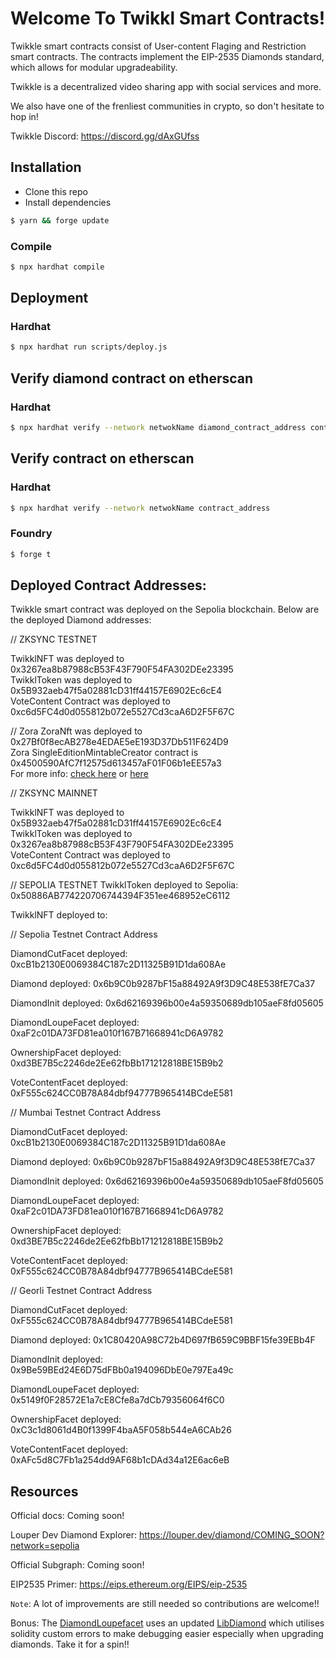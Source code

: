 # Welcome To Twikkl Smart Contracts!

Twikkle smart contracts consist of User-content Flaging and Restriction smart contracts. The contracts implement the EIP-2535 Diamonds standard, which allows for modular upgradeability.

Twikkle is a decentralized video sharing app with social services and more.

We also have one of the frenliest communities in crypto, so don't hesitate to hop in!

Twikkle Discord: https://discord.gg/dAxGUfss


## Installation

- Clone this repo
- Install dependencies

```bash
$ yarn && forge update
```

### Compile

```bash
$ npx hardhat compile
```

## Deployment

### Hardhat

```bash
$ npx hardhat run scripts/deploy.js
```

## Verify diamond contract on etherscan

### Hardhat

```bash
$ npx hardhat verify --network netwokName diamond_contract_address contract_owner_address diamondcut_facet_address
```

## Verify contract on etherscan

### Hardhat

```bash
$ npx hardhat verify --network netwokName contract_address
```

### Foundry

```bash
$ forge t
```


## Deployed Contract Addresses:

Twikkle smart contract was deployed on the Sepolia blockchain. Below are the deployed Diamond addresses:

// ZKSYNC TESTNET

TwikklNFT was deployed to 0x3267ea8b87988cB53F43F790F54FA302DEe23395<br>
TwikklToken was deployed to 0x5B932aeb47f5a02881cD31ff44157E6902Ec6cE4<br>
VoteContent Contract was deployed to 0xc6d5FC4d0d055812b072e5527Cd3caA6D2F5F67C<br>

// Zora
ZoraNft was deployed to 0x27Bf0f8ecAB278e4EDAE5eE193D37Db511F624D9<br>
Zora SingleEditionMintableCreator contract is 0x4500590AfC7f12575d613457aF01F06b1eEE57a3<br>
For more info: [check here](https://github.com/ourzora/nft-editions) or [here](https://docs.zora.co/contracts/intro)


// ZKSYNC MAINNET

TwikklNFT was deployed to 
0x5B932aeb47f5a02881cD31ff44157E6902Ec6cE4<br>
TwikklToken was deployed to 
0x3267ea8b87988cB53F43F790F54FA302DEe23395<br>
VoteContent Contract was deployed to 
0xc6d5FC4d0d055812b072e5527Cd3caA6D2F5F67C<br>

// SEPOLIA TESTNET
TwikklToken deployed to Sepolia: 0x50886AB774220706744394F351ee468952eC6112

TwikklNFT deployed to:

// Sepolia Testnet Contract Address

DiamondCutFacet deployed: 0xcB1b2130E0069384C187c2D11325B91D1da608Ae

Diamond deployed: 0x6b9C0b9287bF15a88492A9f3D9C48E538fE7Ca37

DiamondInit deployed: 0x6d62169396b00e4a59350689db105aeF8fd05605

DiamondLoupeFacet deployed: 0xaF2c01DA73FD81ea010f167B71668941cD6A9782

OwnershipFacet deployed: 0xd3BE7B5c2246de2Ee62fbBb171212818BE15B9b2

VoteContentFacet deployed: 0xF555c624CC0B78A84dbf94777B965414BCdeE581


// Mumbai Testnet Contract Address

DiamondCutFacet deployed: 0xcB1b2130E0069384C187c2D11325B91D1da608Ae<br>

Diamond deployed: 0x6b9C0b9287bF15a88492A9f3D9C48E538fE7Ca37<br>

DiamondInit deployed: 0x6d62169396b00e4a59350689db105aeF8fd05605<br>

DiamondLoupeFacet deployed: 0xaF2c01DA73FD81ea010f167B71668941cD6A9782<br>

OwnershipFacet deployed: 0xd3BE7B5c2246de2Ee62fbBb171212818BE15B9b2<br>

VoteContentFacet deployed: 0xF555c624CC0B78A84dbf94777B965414BCdeE581<br>


// Georli Testnet Contract Address

DiamondCutFacet deployed: 0xF555c624CC0B78A84dbf94777B965414BCdeE581

Diamond deployed: 0x1C80420A98C72b4D697fB659C9BBF15fe39EBb4F

DiamondInit deployed: 0x9Be59BEd24E6D75dFBb0a194096DbE0e797Ea49c

DiamondLoupeFacet deployed: 0x5149f0F28572E1a7cE8Cfe8a7dCb79356064f6C0

OwnershipFacet deployed: 0xC3c1d8061d4B0f1399F4baA5F058b544eA6CAb26

VoteContentFacet deployed: 0xAFc5d8C7Fb1a254dd9AF68b1cDAd34a12E6ac6eB


## Resources
Official docs: Coming soon!

Louper Dev Diamond Explorer: https://louper.dev/diamond/COMING_SOON?network=sepolia

Official Subgraph: Coming soon!

EIP2535 Primer: https://eips.ethereum.org/EIPS/eip-2535

`Note`: A lot of improvements are still needed so contributions are welcome!!

Bonus: The [DiamondLoupefacet](contracts/facets/DiamondLoupeFacet.sol) uses an updated [LibDiamond](contracts/libraries//LibDiamond.sol) which utilises solidity custom errors to make debugging easier especially when upgrading diamonds. Take it for a spin!!


